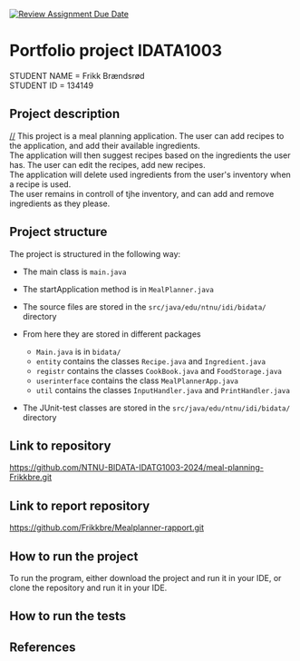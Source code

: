 [![Review Assignment Due Date](https://classroom.github.com/assets/deadline-readme-button-22041afd0340ce965d47ae6ef1cefeee28c7c493a6346c4f15d667ab976d596c.svg)](https://classroom.github.com/a/RyiBKJgD)
# Portfolio project IDATA1003

[//]: # (TODO: Fill inn your name and student ID)

STUDENT NAME = Frikk Brændsrød  
STUDENT ID = 134149

## Project description

[//]
This project is a meal planning application. The user can add recipes to the application, and add their available ingredients. \
The application will then suggest recipes based on the ingredients the user has. The user can edit the recipes, add new recipes.\
The application will delete used ingredients from the user's inventory when a recipe is used.\
The user remains in controll of tjhe inventory, and can add and remove ingredients as they please.

## Project structure

[//]: # (TODO: Describe the structure of your project here. How have you used packages in your structure. Where are all sourcefiles stored. Where are all JUnit-test classes stored. etc.)

The project is structured in the following way:
- The main class is `main.java`
- The startApplication method is in `MealPlanner.java`
- The source files are stored in the `src/java/edu/ntnu/idi/bidata/` directory
- From here they are stored in different packages
  - `Main.java` is in `bidata/`
  - `entity` contains the classes `Recipe.java` and `Ingredient.java`
  - `registr` contains the classes `CookBook.java` and `FoodStorage.java`
  - `userinterface` contains the class `MealPlannerApp.java`
  - `util` contains the classes `InputHandler.java` and `PrintHandler.java`

- The JUnit-test classes are stored in the `src/java/edu/ntnu/idi/bidata/` directory



## Link to repository

[//]: # (TODO: Is this the correct link?)
https://github.com/NTNU-BIDATA-IDATG1003-2024/meal-planning-Frikkbre.git

## Link to report repository

https://github.com/Frikkbre/Mealplanner-rapport.git

## How to run the project

[//]: # (TODO: Describe how to run your project here. What is the main class? What is the main method?
What is the input and output of the program? What is the expected behaviour of the program?)

To run the program, either download the project and run it in your IDE, or clone the repository and run it in your IDE.

## How to run the tests

[//]: # (TODO: Describe how to run the tests here.)

## References

[//]: # (TODO: Include references here, if any. For example, if you have used code from the course book, include a reference to the chapter.
Or if you have used code from a website or other source, include a link to the source.)
